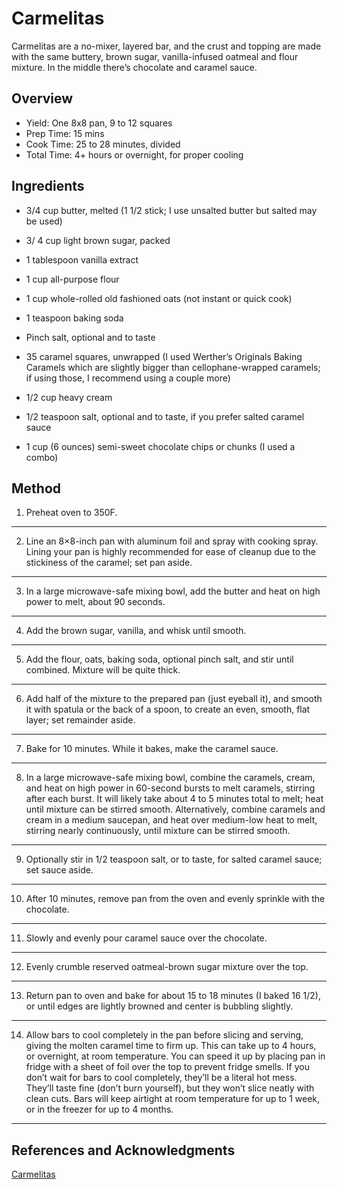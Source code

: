 # Carmelitas

Carmelitas are a no-mixer, layered bar, and the crust and topping are made with the same buttery, brown sugar, vanilla-infused oatmeal and flour mixture. In the middle there’s chocolate and caramel sauce.

## Overview

- Yield: One 8x8 pan, 9 to 12 squares
- Prep Time: 15 mins
- Cook Time: 25 to 28 minutes, divided
- Total Time: 4+ hours or overnight, for proper cooling

## Ingredients

- 3/4 cup butter, melted (1 1/2 stick; I use unsalted butter but salted may be used)

- 3/ 4 cup light brown sugar, packed

- 1 tablespoon vanilla extract

- 1 cup all-purpose flour

- 1 cup whole-rolled old fashioned oats (not instant or quick cook)

- 1 teaspoon baking soda

- Pinch salt, optional and to taste

- 35 caramel squares, unwrapped (I used Werther’s Originals Baking Caramels which are slightly bigger than cellophane-wrapped caramels; if using those, I recommend using a couple more)

- 1/2 cup heavy cream

- 1/2 teaspoon salt, optional and to taste, if you prefer salted caramel sauce

- 1 cup (6 ounces) semi-sweet chocolate chips or chunks (I used a combo)

## Method

1. Preheat oven to 350F.
---
2. Line an 8×8-inch pan with aluminum foil and spray with cooking spray. Lining your pan is highly recommended for ease of cleanup due to the stickiness of the caramel; set pan aside.
---
3. In a large microwave-safe mixing bowl, add the butter and heat on high power to melt, about 90 seconds.
---
4. Add the brown sugar, vanilla, and whisk until smooth.
---
5. Add the flour, oats, baking soda, optional pinch salt, and stir until combined. Mixture will be quite thick.
---
6. Add half of the mixture to the prepared pan (just eyeball it), and smooth it with spatula or the back of a spoon, to create an even, smooth, flat layer; set remainder aside.
---
7. Bake for 10 minutes. While it bakes, make the caramel sauce.
---
8. In a large microwave-safe mixing bowl, combine the caramels, cream, and heat on high power in 60-second bursts to melt caramels, stirring after each burst. It will likely take about 4 to 5 minutes total to melt; heat until mixture can be stirred smooth. Alternatively, combine caramels and cream in a medium saucepan, and heat over medium-low heat to melt, stirring nearly continuously, until mixture can be stirred smooth.
---
9. Optionally stir in 1/2 teaspoon salt, or to taste, for salted caramel sauce; set sauce aside.
---
10. After 10 minutes, remove pan from the oven and evenly sprinkle with the chocolate.
---
11. Slowly and evenly pour caramel sauce over the chocolate.
---
12. Evenly crumble reserved oatmeal-brown sugar mixture over the top.
---
13. Return pan to oven and bake for about 15 to 18 minutes (I baked 16 1/2), or until edges are lightly browned and center is bubbling slightly.
---
14. Allow bars to cool completely in the pan before slicing and serving, giving the molten caramel time to firm up. This can take up to 4 hours, or overnight, at room temperature. You can speed it up by placing pan in fridge with a sheet of foil over the top to prevent fridge smells. If you don’t wait for bars to cool completely, they’ll be a literal hot mess. They’ll taste fine (don’t burn yourself), but they won’t slice neatly with clean cuts. Bars will keep airtight at room temperature for up to 1 week, or in the freezer for up to 4 months.
---

## References and Acknowledgments

[Carmelitas](http://www.averiecooks.com/2013/12/carmelitas.html)
